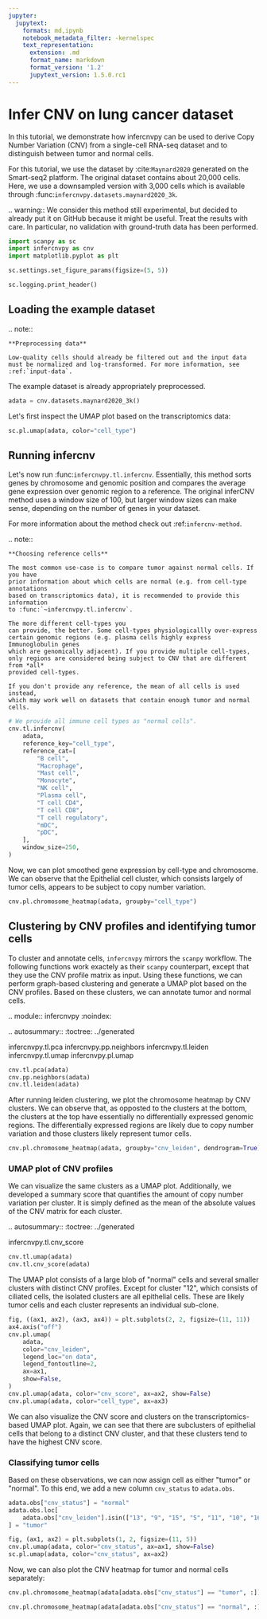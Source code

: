 ```yaml
---
jupyter:
  jupytext:
    formats: md,ipynb
    notebook_metadata_filter: -kernelspec
    text_representation:
      extension: .md
      format_name: markdown
      format_version: '1.2'
      jupytext_version: 1.5.0.rc1
---
```


# Infer CNV on lung cancer dataset

<!-- #raw raw_mimetype="text/restructuredtext" -->
In this tutorial, we demonstrate how infercnvpy can be used to derive Copy Number Variation (CNV)
from a single-cell RNA-seq dataset and to distinguish between tumor and normal cells. 

For this tutorial, we use the dataset by :cite:`Maynard2020` generated on the Smart-seq2 platform. 
The original dataset contains about 20,000 cells. Here, we use a downsampled version with 3,000 cells which is available through :func:`infercnvpy.datasets.maynard2020_3k`.

.. warning::
    We consider this method still experimental, but decided to already put it on GitHub because it might be useful. 
    Treat the results with care. In particular, no validation with ground-truth data has been performed. 
<!-- #endraw -->

```python
import scanpy as sc
import infercnvpy as cnv
import matplotlib.pyplot as plt

sc.settings.set_figure_params(figsize=(5, 5))
```

```python
sc.logging.print_header()
```

## Loading the example dataset

<!-- #raw raw_mimetype="text/restructuredtext" -->
.. note::

    **Preprocessing data**
    
    Low-quality cells should already be filtered out and the input data 
    must be normalized and log-transformed. For more information, see
    :ref:`input-data`. 
    
The example dataset is already appropriately preprocessed. 
<!-- #endraw -->

```python
adata = cnv.datasets.maynard2020_3k()
```

Let's first inspect the UMAP plot based on the transcriptomics data:

```python
sc.pl.umap(adata, color="cell_type")
```

## Running infercnv

<!-- #raw raw_mimetype="text/restructuredtext" -->
Let's now run :func:`infercnvpy.tl.infercnv`. Essentially, this method sorts genes
by chromosome and genomic position and compares the average gene expression over genomic
region to a reference. The original inferCNV method uses a window size of 100, 
but larger window sizes can make sense, depending on the number of 
genes in your dataset. 

For more information about the method check out :ref:`infercnv-method`. 

.. note::

    **Choosing reference cells**
    
    The most common use-case is to compare tumor against normal cells. If you have 
    prior information about which cells are normal (e.g. from cell-type annotations
    based on transcriptomics data), it is recommended to provide this information 
    to :func:`~infercnvpy.tl.infercnv`. 
    
    The more different cell-types you 
    can provide, the better. Some cell-types physiologicallly over-express
    certain genomic regions (e.g. plasma cells highly express Immunoglobulin genes
    which are genomically adjacent). If you provide multiple cell-types, 
    only regions are considered being subject to CNV that are different from *all*
    provided cell-types. 
    
    If you don't provide any reference, the mean of all cells is used instead,
    which may work well on datasets that contain enough tumor and normal cells. 
<!-- #endraw -->

```python
# We provide all immune cell types as "normal cells".
cnv.tl.infercnv(
    adata,
    reference_key="cell_type",
    reference_cat=[
        "B cell",
        "Macrophage",
        "Mast cell",
        "Monocyte",
        "NK cell",
        "Plasma cell",
        "T cell CD4",
        "T cell CD8",
        "T cell regulatory",
        "mDC",
        "pDC",
    ],
    window_size=250,
)
```

Now, we can plot smoothed gene expression by cell-type and chromosome. 
We can observe that the Epithelial cell cluster, which consists largely of tumor cells, appears
to be subject to copy number variation. 

```python
cnv.pl.chromosome_heatmap(adata, groupby="cell_type")
```

## Clustering by CNV profiles and identifying tumor cells

<!-- #raw raw_mimetype="text/restructuredtext" -->
To cluster and annotate cells, `infercnvpy` mirrors the `scanpy` workflow. 
The following functions work exactely as their `scanpy` counterpart, except that 
they use the CNV profile matrix as input. Using these functions, we can perform
graph-based clustering and generate a UMAP plot based on the CNV profiles. 
Based on these clusters, we can annotate tumor and normal cells. 

.. module:: infercnvpy
   :noindex:

.. autosummary::
   :toctree: ../generated
   
   infercnvpy.tl.pca
   infercnvpy.pp.neighbors
   infercnvpy.tl.leiden
   infercnvpy.tl.umap
   infercnvpy.pl.umap
<!-- #endraw -->

```python
cnv.tl.pca(adata)
cnv.pp.neighbors(adata)
cnv.tl.leiden(adata)
```

After running leiden clustering, we plot the chromosome heatmap 
by CNV clusters. We can observe that, as opposted to the clusters 
at the bottom, the clusters at the top have essentially no differentially expressed genomic regions. 
The differentially expressed regions are likely due to copy number variation and those 
clusters likely represent tumor cells. 

```python
cnv.pl.chromosome_heatmap(adata, groupby="cnv_leiden", dendrogram=True)
```

### UMAP plot of CNV profiles


We can visualize the same clusters as a UMAP plot. Additionally, 
we developed a summary score that quantifies the amount of copy
number variation per cluster. It is simply defined as the
mean of the absolute values of the CNV matrix for each cluster. 

.. autosummary::
   :toctree: ../generated
   
   infercnvpy.tl.cnv_score

```python
cnv.tl.umap(adata)
cnv.tl.cnv_score(adata)
```

The UMAP plot consists of a large blob of "normal" cells and several smaller clusters
with distinct CNV profiles. Except for cluster "12", which consists of ciliated cells, 
the isolated clusters are all epithelial cells. These are likely tumor cells and each 
cluster represents an individual sub-clone.

```python
fig, ((ax1, ax2), (ax3, ax4)) = plt.subplots(2, 2, figsize=(11, 11))
ax4.axis("off")
cnv.pl.umap(
    adata,
    color="cnv_leiden",
    legend_loc="on data",
    legend_fontoutline=2,
    ax=ax1,
    show=False,
)
cnv.pl.umap(adata, color="cnv_score", ax=ax2, show=False)
cnv.pl.umap(adata, color="cell_type", ax=ax3)
```

We can also visualize the CNV score and clusters on the transcriptomics-based UMAP plot. 
Again, we can see that there are subclusters of epithelial cells that belong
to a distinct CNV cluster, and that these clusters tend to have the 
highest CNV score. 


### Classifying tumor cells

Based on these observations, we can now assign cell as either "tumor" or "normal". 
To this end, we add a new column `cnv_status` to `adata.obs`. 

```python
adata.obs["cnv_status"] = "normal"
adata.obs.loc[
    adata.obs["cnv_leiden"].isin(["13", "9", "15", "5", "11", "10", "16"]), "cnv_status"
] = "tumor"
```

```python
fig, (ax1, ax2) = plt.subplots(1, 2, figsize=(11, 5))
cnv.pl.umap(adata, color="cnv_status", ax=ax1, show=False)
sc.pl.umap(adata, color="cnv_status", ax=ax2)
```

Now, we can also plot the CNV heatmap for tumor and normal cells separately: 

```python
cnv.pl.chromosome_heatmap(adata[adata.obs["cnv_status"] == "tumor", :])
```

```python
cnv.pl.chromosome_heatmap(adata[adata.obs["cnv_status"] == "normal", :])
```
